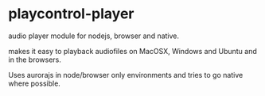# playcontrol-player
audio player module for nodejs, browser and native.


makes it easy to playback audiofiles on MacOSX, Windows and Ubuntu and in the browsers.

Uses aurorajs in node/browser only environments and tries to go native where possible.